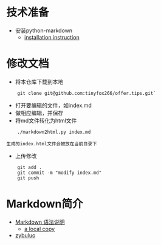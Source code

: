 # 技术准备
* 安装python-markdown
    * [installation instruction](http://pythonhosted.org/Markdown/install.html)
    
# 修改文档
* 将本仓库下载到本地
``` 
    git clone git@github.com:tinyfox266/offer.tips.git` 
```
* 打开要编辑的文件，如index.md
* 做相应编辑，并保存
* 将md文件转化为html文件
```
    ./markdown2html.py index.md
```    
    生成的index.html文件会被放在当前目录下
* 上传修改
``` 
    git add .
    git commit -m "modify index.md"
    git push
```

# Markdown简介
* [Markdown 语法说明](http://www.appinn.com/markdown/)
    * [a local copy](http://ssg.ustcsz.edu.cn/~zzp/tech/markdown/tutorial.html)
* [zybuluo](https://www.zybuluo.com/mdeditor)
